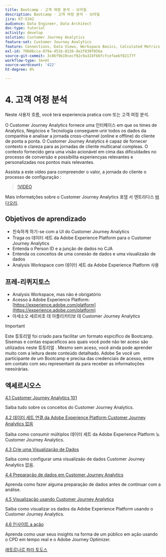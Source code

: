 ```yaml
---
title: Bootcamp - 고객 여정 분석 - 브라질
description: Bootcamp - 고객 여정 분석 - 브라질
jira: KT-5342
audience: Data Engineer, Data Architect
doc-type: tutorial
activity: develop
solution: Customer Journey Analytics
feature-set: Customer Journey Analytics
feature: Connections, Data Views, Workspace Basics, Calculated Metrics, Visualizations, Audiences
exl-id: 70b06cca-879a-451b-8126-de2f830f056a
source-git-commit: 3c86f9b19cecf92c9a324fb6fcfcefaebf82177f
workflow-type: tm+mt
source-wordcount: '422'
ht-degree: 0%

---
```


# 4. 고객 여정 분석

Neste 사용자 흐름, você terá experiencia pratica com 또는 고객 여정 분석.

O Customer Journey Analytics fornece uma 인터페이스 em que os times de Analytics, Negócios e Tecnologia conseguem unir todos os dados da companhia e analisar a jornada cross-channel (online e offline) do cliente de ponta a ponta. O Customer Journey Analytics é capaz de fornecer contexto e clareza para as jornadas de cliente multicanal compleas. O contexto fornecido gera uma visão acionável em cima das dificuldades no processo de conversão e possibilita experiencyas relevantes e personalizadas nos pontos mais relevantes.

Assista a este vídeo para compreender o valor, a jornada do cliente o processo de configuração :

>[!VIDEO](https://video.tv.adobe.com/v/327188?quality=12&learn=on)

Mais informatções sobre o Customer Journey Analytics 포뎀 서 엔트라다스 [바다오리](https://spark.adobe.com/page/t62eiRu9l6iWJ/).

## Objetivos de aprendizado

- 친숙하게 하기-se com a UI do Customer Journey Analytics
- Traga os 데이터 세트 da Adobe Experience Platform para o Customer Journey Analytics
- Entenda o Person ID e a junção de dados no CJA
- Entenda os conceitos de uma conexão de dados e uma visualizaão de dados
- Analysis Workspace com 데이터 세트 da Adobe Experience Platform 사용

## 프레-리퀴지토스

- Analysis Workspace, mas não é obrigatório
- Acesso à Adobe Experience Platform: [https://experience.adobe.com/platform](https://experience.adobe.com/platform)
- 아세소오 세르비초 데 아플리카티보 데 Customer Journey Analytics

>[!IMPORTANT]
>
>Este 튜토리얼 foi criado para facilitar um formato espicífico de Bootcamp. Sisemas e contas espaceficos aos quais você pode não ter aceso são utilizados neste 튜토리얼 . Mesmo sem aceso, você ainda pode aprender muito com a leitura deste conteúdo detalhado. Adobe Se você um participante de um Bootcamp e precisa das credenciais de acesso, entre em contato com seu representant da para receber as informatoções neesirárias.

## 엑세르시오스

[4.1 Customer Journey Analytics 101](./ex1.md)

Saiba tudo sobre os conceitos do Customer Journey Analytics.

[4.2 데이터 세트 연결 da Adobe Experience Platform Customer Journey Analytics 없음](./ex2.md)

Saiba como consumir múltiplos 데이터 세트 da Adobe Experience Platform 노 Customer Journey Analytics.

[4.3 Crie uma Visualização de Dados](./ex3.md)

Saiba como configurar uma visualizaão de dados Customer Journey Analytics 없음.

[4.4 Preparação de dados em Customer Journey Analytics](./ex4.md)

Aprenda como fazer alguma preparação de dados antes de continuar com a análise.

[4.5 Visualização usando Customer Journey Analytics](./ex5.md)

Saiba como visualizar os dados da Adobe Experience Platform usando o Customer Journey Analytics.

[4.6 인사이트 a ação](./ex6.md)

Aprenda como usar seus insights na forma de um público em ação usando o CPD em tempo real e o Adobe Journey Optimizer.

[레토르나르 파라 토도스](../../overview.md)
